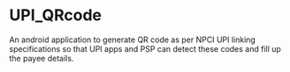 # UPI_QRcode
An android application to generate QR code as per NPCI UPI linking specifications so that UPI apps and PSP can detect these codes and fill up the payee details.

